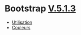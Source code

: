 # Bootstrap [V.5.1.3](https://getbootstrap.com/docs/5.1/getting-started/introduction/)

- [Utilisation](utilisation.md)
- [Couleurs](couleurs.md)
